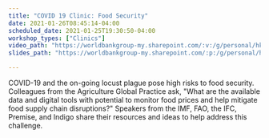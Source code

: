 ```yaml
---
title: "COVID 19 Clinic: Food Security"
date: 2021-01-26T08:45:14-04:00
scheduled_date: 2021-01-25T19:30:50-04:00
workshop_types: ["Clinics"]
video_path: "https://worldbankgroup-my.sharepoint.com/:v:/g/personal/hkrambeck_worldbank_org/Ea3AqLsH5N5Dmd6Zhsz5WqABfC4ynMKHLmXJq6C4UvDWWQ?e=bjJAgO"
slides_path: "https://worldbankgroup-my.sharepoint.com/:p:/g/personal/hkrambeck_worldbank_org/EYXyYAp88jlJh7_2s8UUD-sBPU-mdm1Fi6-r0fLU7q91zg?e=VZDlCI"

---
```


COVID-19 and the on-going locust plague pose high risks to food security. Colleagues from the Agriculture Global Practice ask, "What are the available data and digital tools with potential to monitor food prices and help mitigate food supply chain disruptions?" Speakers from the IMF, FAO, the IFC, Premise, and Indigo share their resources and ideas to help address this challenge.